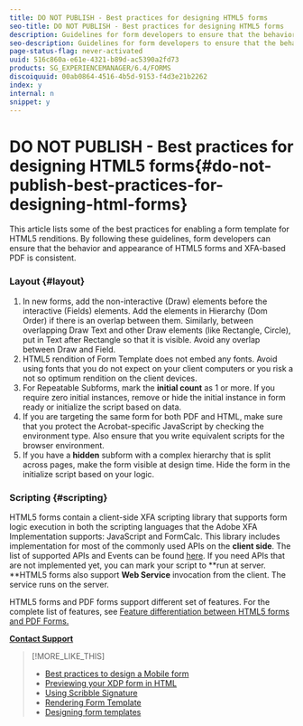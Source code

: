 ```yaml
---
title: DO NOT PUBLISH - Best practices for designing HTML5 forms
seo-title: DO NOT PUBLISH - Best practices for designing HTML5 forms
description: Guidelines for form developers to ensure that the behavior and appearance of HTML5 forms and XFA-based PDF is consistent.
seo-description: Guidelines for form developers to ensure that the behavior and appearance of HTML5 forms and XFA-based PDF is consistent.
page-status-flag: never-activated
uuid: 516c860a-e61e-4321-b89d-ac5390a2fd73
products: SG_EXPERIENCEMANAGER/6.4/FORMS
discoiquuid: 00ab0864-4516-4b5d-9153-f4d3e21b2262
index: y
internal: n
snippet: y
---
```


# DO NOT PUBLISH - Best practices for designing HTML5 forms{#do-not-publish-best-practices-for-designing-html-forms}

This article lists some of the best practices for enabling a form template for HTML5 renditions. By following these guidelines, form developers can ensure that the behavior and appearance of HTML5 forms and XFA-based PDF is consistent.

### Layout {#layout}

1. In new forms, add the non-interactive (Draw) elements before the interactive (Fields) elements. Add the elements in Hierarchy (Dom Order) if there is an overlap between them. Similarly, between overlapping Draw Text and other Draw elements (like Rectangle, Circle), put in Text after Rectangle so that it is visible. Avoid any overlap between Draw and Field.
1. HTML5 rendition of Form Template does not embed any fonts. Avoid using fonts that you do not expect on your client computers or you risk a not so optimum rendition on the client devices.
1. For Repeatable Subforms, mark the **initial count** as 1 or more. If you require zero initial instances, remove or hide the initial instance in form ready or initialize the script based on data.
1. If you are targeting the same form for both PDF and HTML, make sure that you protect the Acrobat-specific JavaScript by checking the environment type. Also ensure that you write equivalent scripts for the browser environment.
1. If you have a **hidden** subform with a complex hierarchy that is split across pages, make the form visible at design time. Hide the form in the initialize script based on your logic.

### Scripting {#scripting}

HTML5 forms contain a client-side XFA scripting library that supports form logic execution in both the scripting languages that the Adobe XFA Implementation supports: JavaScript and FormCalc. This library includes implementation for most of the commonly used APIs on the **client side**. The list of supported APIs and Events can be found [here](../../../forms/using/scripting-support.md). If you need APIs that are not implemented yet, you can mark your script to **run at server. **HTML5 forms also support **Web Service** invocation from the client. The service runs on the server.

HTML5 forms and PDF forms support different set of features. For the complete list of features, see [Feature differentiation between HTML5 forms and PDF Forms.](../../../forms/using/feature-differentiation-html5-forms-pdf-forms.md)

[**Contact Support**](https://www.adobe.com/account/sign-in.supportportal.html)

>[!MORE_LIKE_THIS]
>
>* [Best practices to design a Mobile form](../../../forms/using/wip/best-practices-design-html5-forms.md)
>* [Previewing your XDP form in HTML](../../../forms/using/preview-xdp-forms-html.md)
>* [Using Scribble Signature](../../../forms/using/scribble-signature.md)
>* [Rendering Form Template](../../../forms/using/rendering-form-template.md)
>* [Designing form templates](../../../forms/using/designing-form-template.md)
